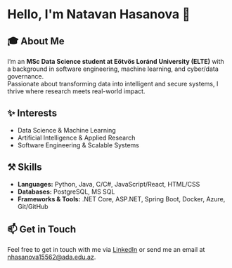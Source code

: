 # Hello, I'm Natavan Hasanova 👋  

## 🎓 About Me  
I’m an **MSc Data Science student at Eötvös Loránd University (ELTE)** with a background in software engineering, machine learning, and cyber/data governance.  
Passionate about transforming data into intelligent and secure systems, I thrive where research meets real-world impact.  

## ✨ Interests  
- Data Science & Machine Learning  
- Artificial Intelligence & Applied Research  
- Software Engineering & Scalable Systems  

## ⚒️ Skills  
- **Languages:** Python, Java, C/C#, JavaScript/React, HTML/CSS  
- **Databases:** PostgreSQL, MS SQL  
- **Frameworks & Tools:** .NET Core, ASP.NET, Spring Boot, Docker, Azure, Git/GitHub  

## 📫 Get in Touch  
Feel free to get in touch with me via [LinkedIn](https://www.linkedin.com/in/hasanovanatavan/) or send me an email at nhasanova15562@ada.edu.az.
